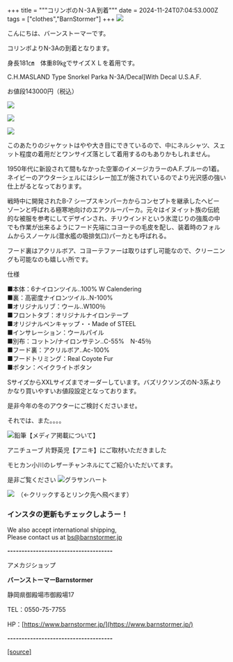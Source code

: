 +++
title = """コリンボのＮ-3Ａ到着"""
date = 2024-11-24T07:04:53.000Z
tags = ["clothes","BarnStormer"]
+++
[![](https://stat.ameba.jp/user_images/20231023/16/barnstormer-go/b2/03/p/o0420015015354743273.png)](https://ameblo.jp/barnstormer-go/entry-12825670498.html)

こんにちは、バーンストーマーです。

コリンボよりN-3Aの到着となります。

身長181㎝　体重89㎏でサイズＸＬを着用です。

C.H.MASLAND Type Snorkel Parka N-3A/Decal\]With Decal U.S.A.F.

お値段143000円（税込）

[![](https://stat.ameba.jp/user_images/20241124/16/barnstormer-go/19/bb/j/o0485070015513732524.jpg)](https://stat.ameba.jp/user_images/20241124/16/barnstormer-go/19/bb/j/o0485070015513732524.jpg)

[![](https://stat.ameba.jp/user_images/20241124/16/barnstormer-go/c5/74/j/o0466070015513732527.jpg)](https://stat.ameba.jp/user_images/20241124/16/barnstormer-go/c5/74/j/o0466070015513732527.jpg)

[![](https://stat.ameba.jp/user_images/20241124/16/barnstormer-go/92/30/j/o0466070015513732525.jpg)](https://stat.ameba.jp/user_images/20241124/16/barnstormer-go/92/30/j/o0466070015513732525.jpg)

このあたりのジャケットはやや大き目にできているので、中にネルシャツ、スェット程度の着用だとワンサイズ落として着用するのもありかもしれません。

1950年代に新設されて間もなかった空軍のイメージカラーのA.F.ブルーの1着。ネイビーのアウターシェルにはシレー加工が施されているのでより光沢感の強い仕上がるとなっております。

戦時中に開発されたB-7 シープスキンパーカからコンセプトを継承したヘビー ゾーンと呼ばれる極寒地向けのエアクルーパーカ。元々はイヌイット族の伝統 的な被服を参考にしてデザインされ、チリウインドという氷混じりの強風の中 でも作業が出来るようにフード先端にコヨーテの毛皮を配し、装着時のフォル ムからスノーケル(潜水艦の吸排気口)パーカとも呼ばれる。

フード裏はアクリルボア、コヨーテファーは取りはずし可能なので、クリーニングも可能なのも嬉しい所です。

仕様

■本体：6ナイロンツイル‥100% W Calendering  
■裏：高密度ナイロンツイル‥N-100%  
■オリジナルリブ：ウール‥W100％  
■フロントタブ：オリジナルナイロンテープ  
■オリジナルペンキャップ・・Made of STEEL  
■インサレーション：ウールパイル  
■別布：コットン/ナイロンサテン‥C-55%　N-45％  
■フード裏：アクリルボア‥Ac-100%  
■フードトリミング：Real Coyote Fur  
■ボタン：ベイクライトボタン　

SサイズからXXLサイズまでオーダーしています。バズリクソンズのN-3系よりかなり買いやすいお値段設定となっております。

是非今年の冬のアウターにご検討くださいませ。

それでは、また。。。。

![鉛筆](https://stat100.ameba.jp/blog/ucs/img/char/char3/519.png)【メディア掲載について】

アニチューブ 片野英児【アニキ】にご取材いただきました

モヒカン小川のレザーチャンネルにてご紹介いただいてます。

是非ご覧ください ![グラサンハート](https://stat100.ameba.jp/blog/ucs/img/char/char3/148.png)

[![](https://stat.ameba.jp/user_images/20230412/16/barnstormer-go/6a/23/p/o0108010815269242493.png)](https://www.instagram.com/barnstormer_daily/)　（←クリックするとリンク先へ飛べます）

### インスタの更新もチェックしようー！

We also accept international shipping,  
Please contact us at bs@barnstormer.jp

**\-------------------------------------**

アメカジショップ

**バーンストーマーBarnstormer**

静岡県御殿場市御殿場17

TEL：0550-75-7755

HP：[https://www.barnstormer.jp/](https://www.barnstormer.jp/)

**\-------------------------------------**

[[source]](https://ameblo.jp/barnstormer-go/entry-12876194447.html)
